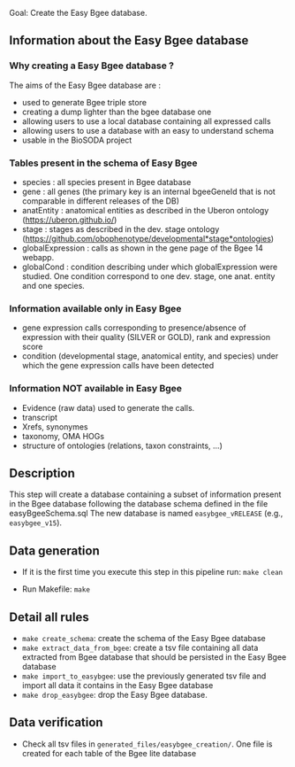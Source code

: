Goal: Create the Easy Bgee database.

## Information about the Easy Bgee database

### Why creating a Easy Bgee database ?

The aims of the Easy Bgee database are :
* used to generate Bgee triple store
* creating a dump lighter than the bgee database one
* allowing users to use a local database containing all expressed calls
* allowing users to use a database with an easy to understand schema
* usable in the BioSODA project

### Tables present in the schema of Easy Bgee

* species : all species present in Bgee database
* gene : all genes (the primary key is an internal bgeeGeneId that is not comparable in different releases of the DB)
* anatEntity : anatomical entities as described in the Uberon ontology (https://uberon.github.io/)
* stage : stages as described in the dev. stage ontology (https://github.com/obophenotype/developmental*stage*ontologies)
* globalExpression : calls as shown in the gene page of the Bgee 14 webapp.
* globalCond : condition describing under which globalExpression were studied. One condition correspond to one dev. stage, one anat. entity and one species.

### Information available only in Easy Bgee

* gene expression calls corresponding to presence/absence of expression with their quality (SILVER or GOLD), rank and expression score
* condition (developmental stage, anatomical entity, and species) under which the gene expression calls have been detected

### Information NOT available in Easy Bgee

* Evidence (raw data) used to generate the calls.
* transcript
* Xrefs, synonymes
* taxonomy, OMA HOGs
* structure of ontologies (relations, taxon constraints, ...)

## Description

This step will create a database containing a subset of information present in the Bgee database following the database schema defined in the file easyBgeeSchema.sql
The new database is named `easybgee_vRELEASE` (e.g., `easybgee_v15`).

## Data generation

* If it is the first time you execute this step in this pipeline run:
  `make clean`

* Run Makefile:
  `make`

## Detail all rules

* `make create_schema`: create the schema of the Easy Bgee database
* `make extract_data_from_bgee`: create a tsv file containing all data extracted from Bgee database that should be persisted in the Easy Bgee database
* `make import_to_easybgee`: use the previously generated tsv file and import all data it contains in the Easy Bgee database
* `make drop_easybgee`: drop the Easy Bgee database.

## Data verification

* Check all tsv files in `generated_files/easybgee_creation/`. One file is created for each table of the Bgee lite database


